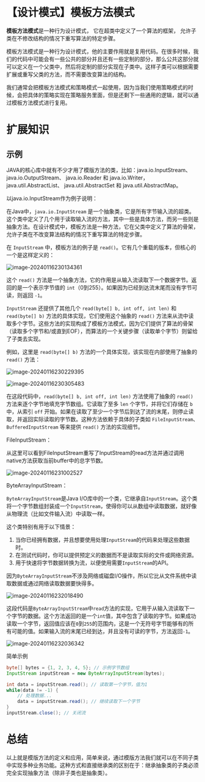 # 【设计模式】模板方法模式

**模板方法模式**是一种行为设计模式， 它在超类中定义了一个算法的框架， 允许子类在不修改结构的情况下重写算法的特定步骤。

模板方法模式是一种行为设计模式，他的主要作用就是复用代码。在很多时候，我们的代码中可能会有一些公共的部分并且还有一些定制的部分，那么公共这部分就可以定义在一个父类中，然后将定制的部分实现在子类中。这样子类可以根据需要扩展或重写父类的方法，而不需要改变算法的结构。

我们通常会把模板方法模式和策略模式一起使用，因为当我们使用策略模式的时候，会把具体的策略实现在策略服务里面，但是还剩下一些通用的逻辑，就可以通过模板方法模式进行复用。

# 扩展知识

## 示例

JAVA的核心库中就有不少才用了模版方法的类，比如：java.io.InputStream、 java.io.OutputStream、 java.io.Reader 和 java.io.Writer，java.util.AbstractList、 java.util.AbstractSet 和 java.util.AbstractMap。

以java.io.InputStream作为例子说明：

在Java中，`java.io.InputStream` 是一个抽象类，它是所有字节输入流的超类。这个类中定义了几个用于读取输入流的方法，其中一些是具体方法，而另一些则是抽象方法。在设计模式中，模板方法是一种方法，它在父类中定义了算法的骨架，允许子类在不改变算法结构的情况下重写算法的特定步骤。

在 `InputStream` 中，模板方法的例子是 `read()`。它有几个重载的版本，但核心的一个是这样定义的：

![image-20240116230134361](./imgs/image-20240116230134361.png)

这个 `read()` 方法是一个抽象方法，它的作用是从输入流读取下一个数据字节。返回的是一个表示字节值的 `int`（0到255）。如果因为已经到达流末尾而没有字节可读，则返回 `-1`。

`InputStream` 还提供了其他几个 `read(byte[] b, int off, int len)` 和 `read(byte[] b)` 方法的具体实现，它们使用这个抽象的 `read()` 方法来从流中读取多个字节。这些方法的实现构成了模板方法模式，因为它们提供了算法的骨架（读取多个字节和/或直到EOF），而算法的一个关键步骤（读取单个字节）则留给了子类去实现。

例如，这里是 `read(byte[] b)` 方法的一个具体实现，该实现在内部使用了抽象的 `read()` 方法：

![image-20240116230229395](./imgs/image-20240116230229395.png)

![image-20240116230305483](./imgs/image-20240116230305483.png)

在这段代码中，`read(byte[] b, int off, int len)` 方法使用了抽象的 `read()` 方法来逐个字节地填充字节数组。它读取了至多 `len` 个字节，并将它们存储在 `b` 中，从索引 `off` 开始。如果在读取了至少一个字节后到达了流的末尾，则停止读取，并返回实际读取的字节数。这种方法依赖于具体的子类如 `FileInputStream`、`BufferedInputStream` 等来提供 `read()` 方法的实现细节。

FileInputStream：

从这里可以看到FileInputStream重写了InputStream的read方法并通过调用native方法获取当前buffer中的总字节数。

![image-20240116231002527](./imgs/image-20240116231002527.png)

ByteArrayInputStream：

`ByteArrayInputStream`是Java I/O库中的一个类，它继承自`InputStream`。这个类将一个字节数组封装成一个`InputStream`，使得你可以从数组中读取数据，就好像从物理流（比如文件输入流）中读取一样。

这个类特别有用于以下情景：

1. 当你已经拥有数据，并且想要使用处理`InputStream`的代码来处理这些数据时。
2. 在测试代码时，你可以提供预定义的数据而不是读取实际的文件或网络资源。
3. 用于快速将字节数据转换为流，以便使用需要`InputStream`的API。

因为`ByteArrayInputStream`不涉及网络或磁盘I/O操作，所以它比从文件系统中读取数据或通过网络读取数据要快得多。

![image-20240116232018490](./imgs/image-20240116232018490.png)

这段代码是`ByteArrayInputStream`中`read`方法的实现，它用于从输入流读取下一个字节的数据。这个方法返回的是一个`int`值，其中包含了读取的字节。如果成功读取一个字节，返回值应该在`0`到`255`的范围内，这是一个无符号字节能够有的所有可能的值。如果输入流的末尾已经到达，并且没有可读的字节，方法返回`-1`。

![image-20240116232036342](./imgs/image-20240116232036342.png)

简单示例

```java
byte[] bytes = {1, 2, 3, 4, 5}; // 示例字节数组
InputStream inputStream = new ByteArrayInputStream(bytes);

int data = inputStream.read(); // 读取第一个字节，值为1
while(data != -1) {
    // 处理数据...
    data = inputStream.read(); // 继续读取下一个字节
}
inputStream.close(); // 关闭流
```

# 总结

以上就是模版方法的定义和应用，简单来说，通过模版方法我们就可以在不同子类中实现多种业务功能。这种方式和直接继承类的区别在于：继承抽象类的子类必须完全实现抽象方法（除非子类也是抽象类）。

